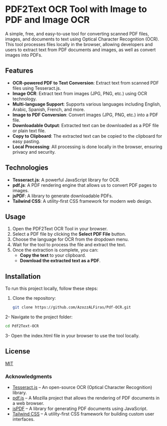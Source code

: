 # PDF2Text OCR Tool with Image to PDF and Image OCR

A simple, free, and easy-to-use tool for converting scanned PDF files, images, and documents to text using Optical Character Recognition (OCR). This tool processes files locally in the browser, allowing developers and users to extract text from PDF documents and images, as well as convert images into PDFs.

## Features

- **OCR-powered PDF to Text Conversion**: Extract text from scanned PDF files using Tesseract.js.
- **Image OCR**: Extract text from images (JPG, PNG, etc.) using OCR technology.
- **Multi-language Support**: Supports various languages including English, Arabic, Spanish, French, and more.
- **Image to PDF Conversion**: Convert images (JPG, PNG, etc.) into a PDF file.
- **Downloadable Output**: Extracted text can be downloaded as a PDF file or plain text file.
- **Copy to Clipboard**: The extracted text can be copied to the clipboard for easy pasting.
- **Local Processing**: All processing is done locally in the browser, ensuring privacy and security.
  
## Technologies

- **Tesseract.js**: A powerful JavaScript library for OCR.
- **pdf.js**: A PDF rendering engine that allows us to convert PDF pages to images.
- **jsPDF**: A library to generate downloadable PDFs.
- **Tailwind CSS**: A utility-first CSS framework for modern web design.

## Usage

1. Open the PDF2Text OCR Tool in your browser.
2. Select a PDF file by clicking the **Select PDF File** button.
3. Choose the language for OCR from the dropdown menu.
4. Wait for the tool to process the file and extract the text.
5. Once the extraction is complete, you can:
   - **Copy the text** to your clipboard.
   - **Download the extracted text as a PDF**.

## Installation

To run this project locally, follow these steps:

1. Clone the repository:

   ```bash
   git clone https://github.com/AzozzALFiras/Pdf-OCR.git
    ```

2- Navigate to the project folder:
```bash
cd Pdf2Text-OCR
 ```

 3- Open the index.html file in your browser to use the tool locally.

 


## License

[MIT](https://choosealicense.com/licenses/mit/)


### Acknowledgments

- [Tesseract.js](https://github.com/naptha/tesseract.js) – An open-source OCR (Optical Character Recognition) library.
- [pdf.js](https://github.com/mozilla/pdf.js) – A Mozilla project that allows the rendering of PDF documents in a web browser.
- [jsPDF](https://github.com/parallax/jsPDF) – A library for generating PDF documents using JavaScript.
- [Tailwind CSS](https://tailwindcss.com) – A utility-first CSS framework for building custom user interfaces.


